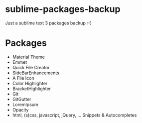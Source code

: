 # sublime-packages-backup

Just a sublime text 3 packages backup :-)

# Packages
- Material Theme
- Emmet
- Quick File Creator
- SideBarEnhancements
- A File Icon
- Color Highlighter
- BracketHighlighter
- Git
- GitGutter
- LoremIpsum
- Opacity
- html, (s)css, javascript, jQuery, ... Snippets & Autocompletes
